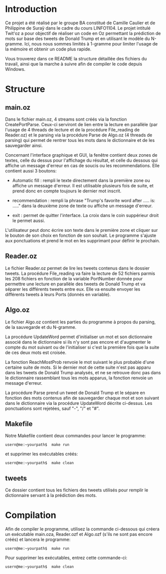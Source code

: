 # Introduction
Ce projet a été réalisé par le groupe BA constitué de Camille Caulier et de Philippine de Suraÿ dans le cadre du cours LINFO1104. Le projet intitulé Twit'oz a pour objectif de réaliser un code en Oz permettant la prédiction de mots sur base des tweets de Donald Trump et en utilisant le modèle du N-gramme. Ici, nous nous sommes limités à 1-gramme pour limiter l'usage de la mémoire et obtenir un code plus rapide.

Vous trouverez dans ce README la structure détaillée des fichiers du travail, ainsi que la marche à suivre afin de compiler le code depuis Windows.

# Structure
## main.oz
Dans le fichier main.oz, 4 streams sont créés via la fonction CreatePortParse. Ceux-ci serviront de lien entre la lecture en parallèle (par l'usage de 4 threads de lecture et de la procédure File_reading de Reader.oz) et le parsing via la procédure Parse de Algo.oz (4 threads de parsing) qui permet de rentrer tous les mots dans le dictionnaire et de les sauvegarder ainsi.

Concernant l'interface graphique et GUI, la fenêtre contient deux zones de textes, celle du dessus pour l'affichage du résultat, et celle du dessous qui affiche un message d'erreur en cas de soucis ou les recommendations. Elle contient aussi 3 boutons: 
- Automatic fill : rempli le texte directement dans la première zone ou affiche un message d'erreur. Il est utilisable plusieurs fois de suite, et prend donc en compte toujours le dernier mot inscrit.

- recommendation : rempli la phrase "Trump's favorite word after ..... is: ....." dans la deuxième zone de texte ou affiche un message d'erreur.

- exit : permet de quitter l'interface. La croix dans le coin suppérieur droit le permet aussi.

L'utilisateur peut donc écrire son texte dans le première zone et cliquer sur le bouton de son choix en fonction de son souhait. Le programme s'ajuste aux ponctuations et prend le mot en les supprimant pour définir le prochain.

## Reader.oz
Le fichier Reader.oz permet de lire les tweets contenus dans le dossier tweets. La procédure File_reading va faire la lecture de 52 fichiers parmis les 208 fichiers en fonction de la variable PortNumber donnée pour permettre une lecture en parallèle des tweets de Donald Trump et va séparer les différents tweets entre eux. Elle va ensuite envoyer les différents tweets à leurs Ports (donnés en variable).

## Algo.oz
Le fichier Algo.oz contient les parties du programme à propos du parsing, de la sauvegarde et du N-gramme. 

La procédure UpdateWord permet d'initialiser un mot et son dictionnaire associé dans le dictionnaire si ils n'y sont pas encore et d'augmenter le compte du mot suivant ou de l'initialiser si c'est la première fois que la suite de ces deux mots est croisée.

La fonction ReachMostProb renvoie le mot suivant le plus probable d'une certaine suite de mots. Si le dernier mot de cette suite n'est pas apparu dans les tweets de Donald Trump analysés, et ne se retrouve donc pas dans le dictionnaire rassemblant tous les mots apparus, la fonction renvoie un message d'erreur.

La procédure Parse prend un tweet de Donald Trump et le sépare en fonction des mots contenus afin de sauvegarder chaque mot et son suivant dans le dictionnaire via la procédure UpdateWord décrite ci-dessus. Les ponctuations sont rejetées, sauf "-", "/" et "#".

## Makefile
Notre Makefile contient deux commandes pour lancer le programme:
```
usern@me:~yourpath$  make run
```
et supprimer les exécutables créés:
```
usern@me:~yourpath$  make clean
```

## tweets
Ce dossier contient tous les fichiers des tweets utilisés pour remplir le dictionnaire servant à la prédiction des mots.

# Compilation
Afin de compiler le programme, utilisez la commande ci-dessous qui créera un exécutable main.oza, Reader.ozf et Algo.ozf (s'ils ne sont pas encore créés) et lancera le programme:
```
usern@me:~yourpath$  make run
```

Pour supprimer les exécutables, entrez cette commande-ci:
```
usern@me:~yourpath$  make clean
```
